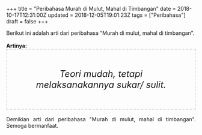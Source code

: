 +++
title = "Peribahasa Murah di Mulut, Mahal di Timbangan"
date = 2018-10-17T12:31:00Z
updated = 2018-12-05T19:01:23Z
tags = ["Peribahasa"]
draft = false
+++

<div dir="ltr" style="text-align: left;" trbidi="on"><div style="text-align: justify;">Berikut ini adalah arti dari peribahasa “Murah di mulut, mahal di timbangan”.</div><br /><div style="text-align: justify;"><b>Artinya:</b></div><div style="border: 2px dashed #ddd; font-size: 24px; height: auto; margin: 0 auto; padding: 50px; text-align: center; width: auto;"><i>Teori mudah, tetapi melaksanakannya sukar/ sulit.</i></div><div style="text-align: justify;"><br /></div><div style="text-align: justify;">Demikian arti dari peribahasa "Murah di mulut, mahal di timbangan". Semoga bermanfaat.</div></div>
